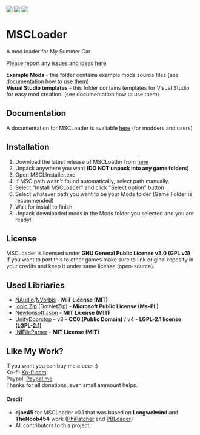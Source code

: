 [![](https://img.shields.io/github/release/piotrulos/MSCModLoader.svg?style=flat-square)](#) 
[![](https://img.shields.io/github/downloads/piotrulos/MSCModLoader/total.svg?style=flat-square)](#) 
[![](https://img.shields.io/github/license/piotrulos/MSCModLoader.svg?style=flat-square)](#) 

# MSCLoader
A mod loader for My Summer Car 

Please report any issues and ideas [here](https://github.com/piotrulos/MSCModLoader/issues)

**Example Mods** - this folder contains example mods source files (see documentation how to use them)  
**Visual Studio templates** - this folder contains templates for Visual Studio for easy mod creation. (see documentation how to use them)  
## Documentation
A documentation for MSCLoader is avaliable [here](https://github.com/piotrulos/MSCModLoader/wiki) (for modders and users)  

## Installation
1. Download the latest release of MSCLoader from [here](https://github.com/piotrulos/MSCModLoader/releases)
2. Unpack anywhere you want **(DO NOT unpack into any game folders)**
3. Open MSCLInstaller.exe
4. If MSC path wasn't found automatically, select path manually.
5. Select "Install MSCLoader" and click "Select option" button
6. Select whatever path you want to be your Mods folder (Game Folder is recommended)
7. Wait for install to finish
8. Unpack downloaded mods in the Mods folder you selected and you are ready!

## License
MSCLoader is licensed under **GNU General Public License v3.0 (GPL v3)**   
If you want to port this to other games make sure to link original reposity in your credits and keep it under same license (open-source).

## Used Libriaries
* [NAudio](https://github.com/naudio/NAudio)/[NVorbis](https://github.com/ioctlLR/NVorbis) - **MIT License (MIT)**    
* [Ionic.Zip](https://archive.codeplex.com/?p=dotnetzip) (DotNetZip) - **Microsoft Public License (Ms-PL)**   
* [Newtonsoft.Json](https://github.com/JamesNK/Newtonsoft.Json) - **MIT License (MIT)**    
* [UnityDoorstop](https://github.com/NeighTools/UnityDoorstop) - v3 - **CC0 (Public Domain)** / v4 - **LGPL-2.1 license (LGPL-2.1)**   
* [INIFileParser](https://github.com/rickyah/ini-parser) - **MIT License (MIT)**    

## Like My Work?
If you want you can buy me a beer :)   
Ko-fi: [Ko-fi.com](https://ko-fi.com/piotrulos44779)    
Paypal: [Paypal.me](https://www.paypal.me/piotrulos/0eur)    
Thanks for all donations, even small ammount helps.

#### Credit
* **djoe45** for MSCLoader v0.1 that was based on **Longwelwind** and **TheNoob454** work ([PhiPatcher](https://github.com/Longwelwind/PhiScript) and [PBLoader](https://github.com/TheNoob454/PBLoader))    
* All contributors to this project.